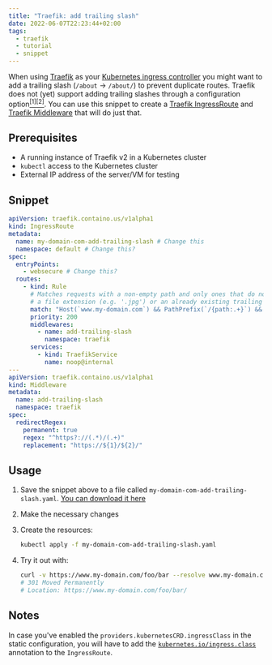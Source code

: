 ```yaml
---
title: "Traefik: add trailing slash"
date: 2022-06-07T22:23:44+02:00
tags:
  - traefik
  - tutorial
  - snippet
---
```


When using [Traefik](https://doc.traefik.io/) as your [Kubernetes ingress controller](https://kubernetes.io/docs/concepts/services-networking/ingress-controllers/) you might want to add a trailing slash (`/about` → `/about/`) to prevent duplicate routes. Traefik does not (yet) support adding trailing slashes through a configuration option[<sup>[1]</sup>](https://github.com/traefik/traefik/issues/563)[<sup>[2]</sup>](https://github.com/traefik/traefik/issues/5159). You can use this snippet to create a [Traefik IngressRoute](https://doc.traefik.io/traefik/routing/providers/kubernetes-crd/) and [Traefik Middleware](https://doc.traefik.io/traefik/middlewares/http/redirectscheme/) that will do just that.

## Prerequisites

- A running instance of Traefik v2 in a Kubernetes cluster
- `kubectl` access to the Kubernetes cluster
- External IP address of the server/VM for testing

## Snippet

```yaml
apiVersion: traefik.containo.us/v1alpha1
kind: IngressRoute
metadata:
  name: my-domain-com-add-trailing-slash # Change this
  namespace: default # Change this?
spec:
  entryPoints:
    - websecure # Change this?
  routes:
    - kind: Rule
      # Matches requests with a non-empty path and only ones that do not end with
      # a file extension (e.g. '.jpg') or an already existing trailing slash
      match: "Host(`www.my-domain.com`) && PathPrefix(`/{path:.+}`) && !Path(`/{path:(.+)(\\.\\w+|/)}`)" # Change this
      priority: 200
      middlewares:
        - name: add-trailing-slash
          namespace: traefik
      services:
        - kind: TraefikService
          name: noop@internal
---
apiVersion: traefik.containo.us/v1alpha1
kind: Middleware
metadata:
  name: add-trailing-slash
  namespace: traefik
spec:
  redirectRegex:
    permanent: true
    regex: "^https?://(.*)/(.+)"
    replacement: "https://${1}/${2}/"
```

## Usage

1. Save the snippet above to a file called `my-domain-com-add-trailing-slash.yaml`. [You can download it here](/resources/my-domain-com-add-trailing-slash.yaml)

2. Make the necessary changes

3. Create the resources:

   ```bash
   kubectl apply -f my-domain-com-add-trailing-slash.yaml
   ```

4. Try it out with:

   ```bash
   curl -v https://www.my-domain.com/foo/bar --resolve www.my-domain.com:443:{your server IP}
   # 301 Moved Permanently
   # Location: https://www.my-domain.com/foo/bar/
   ```

## Notes

In case you've enabled the `providers.kubernetesCRD.ingressClass` in the static configuration, you will have to add the [`kubernetes.io/ingress.class`](https://doc.traefik.io/traefik/providers/kubernetes-crd/#ingressclass) annotation to the `IngressRoute`.
